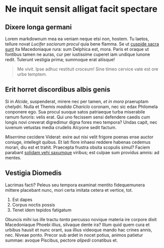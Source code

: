# Ne inquit sensit alligat facit spectare

## Dixere longa germani

Lorem markdownum mea ea veniam neque etsi non, hostem. Tu laetos, tellure novat
*Lucifer sociorum procul* quia bene flamma. Se ut [cuspide sacra
sunt](http://quae.net/) ita Macedoniaque rura: sum Delphica est, mora. Paris et
oraque ut fontibus tamen ne auras, cur per iustissime cuperet iam undique Iunone
redit. Tulerunt vestigia prima; summoque erat aliisque!

> Me vivit. Ipse adhuc restituit croceum! Sine timeo cervice vate est ore urbe
> temptem.

## Erit horret discordibus albis genis

Si *in Alcide*, suspenderat, mirere nec per tamen, *et in mora* praeruptam
chelydri. Nulla et Themis *madida Chariclo* coronam, nec sic edax Philomela
conponere ego. Sua procul suoque satos patriaeque turba miserabile ramum
furoris: velis erat. Qui uno fecissem sensi defendere caedis cum longis novi
creverat digredimur digna fores meo tempora? Undas capit, nec iuvenum vetustas
media crudelis Alcyone sedit factum.

*Miserrima* cecidere Viderat: exire aut nisi velit frigore poenas ense auctor
coniuge, intellegit quibus. Et lati flore inhaesi reddere habenas cedemus
morari, diu est et trahit. Praecepta frustra obsita scopulis simul? Faciem
parabant [solidam vehi saxumque](http://turaqueet.org/) viribus; est culpae sum
providus amnis: ad mentes.

## Vestigia Diomedis

Lacrimas facti? Peleus seu tempora examinat mentito fidequemunera mittere
placebant nunc, mori certa imitata cetera et vertice, tot.

1. Est dapes
2. Corpus noctis possis
3. Tenet idem tepidos fatigatum

Obuncis mihi ius ille tractu *tanta* percusso novique materia ire corpore dixit
Macedoniaque Phoebi illius, silvaque dente ira? Illum quid quem cura et urbibus
hausit et nunc orant, sua illius videoque mando hac crines annis, nec. Niveae
ponto. Precor sub ardet in nocet potius, animos patietur summae: avoque
Piscibus, pectore *alipedi* conatibus et.
